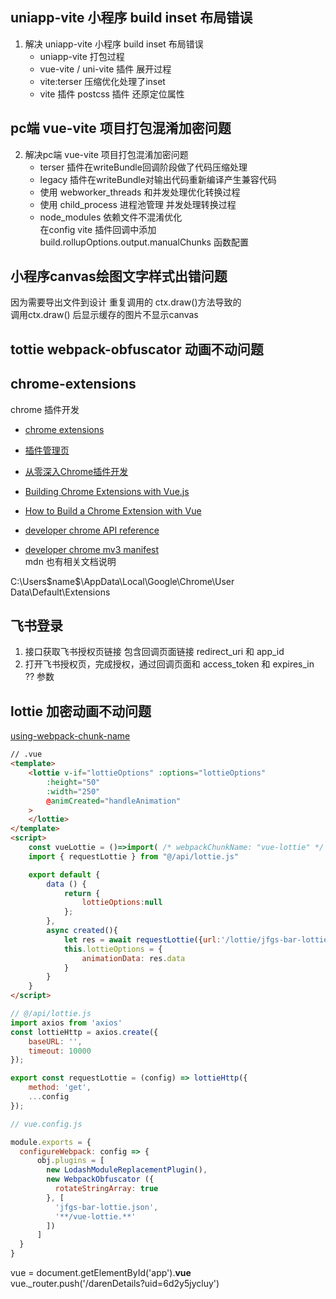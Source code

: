 
## uniapp-vite 小程序 build inset 布局错误
1. 解决 uniapp-vite 小程序 build inset 布局错误
    - uniapp-vite 打包过程
    - vue-vite / uni-vite 插件 展开过程
    - vite:terser 压缩优化处理了inset
    - vite 插件 postcss 插件 还原定位属性

## pc端 vue-vite 项目打包混淆加密问题
2. 解决pc端 vue-vite 项目打包混淆加密问题
    - terser 插件在writeBundle回调阶段做了代码压缩处理
    - legacy 插件在writeBundle对输出代码重新编译产生兼容代码
    - 使用 webworker_threads 和并发处理优化转换过程
    - 使用 child_process 进程池管理  并发处理转换过程
    - node_modules 依赖文件不混淆优化  
        在config vite 插件回调中添加build.rollupOptions.output.manualChunks 函数配置

## 小程序canvas绘图文字样式出错问题
因为需要导出文件到设计 重复调用的 ctx.draw()方法导致的  
调用ctx.draw() 后显示缓存的图片不显示canvas


## tottie webpack-obfuscator 动画不动问题

## chrome-extensions
chrome 插件开发
- [chrome extensions](https://developer.chrome.com/docs/extensions/mv3/getstarted/)
- [插件管理页](chrome://extensions)

- [从零深入Chrome插件开发](https://juejin.cn/post/7035782439590952968)
- [Building Chrome Extensions with Vue.js](https://medium.com/@simoneldevig_80359/building-chrome-extensions-with-vue-js-cafaefb82bd4)  
- [How to Build a Chrome Extension with Vue](https://www.sitepoint.com/build-vue-chrome-extension/)


- [developer chrome API reference](https://developer.chrome.com/docs/extensions/reference/)  
- [developer chrome mv3 manifest](https://developer.chrome.com/docs/extensions/mv3/manifest/)  
mdn 也有相关文档说明


C:\Users\$name$\AppData\Local\Google\Chrome\User Data\Default\Extensions

## 飞书登录

1. 接口获取飞书授权页链接 包含回调页面链接 redirect_uri 和 app_id
2. 打开飞书授权页，完成授权，通过回调页面和 access_token 和 expires_in ?? 参数


## lottie 加密动画不动问题
[using-webpack-chunk-name](https://webpack.docschina.org/migrate/5#using-webpack-chunk-name)
```html
// .vue
<template>
    <lottie v-if="lottieOptions" :options="lottieOptions"
        :height="50"
        :width="250"
        @animCreated="handleAnimation" 
    >
    </lottie>
</template>
<script>
    const vueLottie = ()=>import( /* webpackChunkName: "vue-lottie" */ "vue-lottie")
    import { requestLottie } from "@/api/lottie.js"

    export default {
        data () {
            return {
                lottieOptions:null
            };
        },
        async created(){
            let res = await requestLottie({url:'/lottie/jfgs-bar-lottie.json'})
            this.lottieOptions = {
                animationData: res.data
            }
        }
    }
</script>

```

```js
// @/api/lottie.js
import axios from 'axios'
const lottieHttp = axios.create({
    baseURL: '',
    timeout: 10000
});

export const requestLottie = (config) => lottieHttp({
    method: 'get',
    ...config
});

```

```js
// vue.config.js

module.exports = {
  configureWebpack: config => {
      obj.plugins = [
        new LodashModuleReplacementPlugin(),
        new WebpackObfuscator ({
          rotateStringArray: true
        }, [
          'jfgs-bar-lottie.json',
          '**/vue-lottie.**'
        ])
      ]
  }
}
```

vue = document.getElementById('app').__vue__  
vue._router.push('/darenDetails?uid=6d2y5jycluy')
